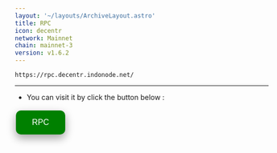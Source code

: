 ```yaml
---
layout: '~/layouts/ArchiveLayout.astro'
title: RPC
icon: decentr
network: Mainnet
chain: mainnet-3
version: v1.6.2
---
```

```
https://rpc.decentr.indonode.net/
```
--------------

- You can visit it by click the button below :
<a href="https://rpc.decentr.indonode.net/" target="_blank">
  <button style="background-color: green; border: none; color: white; padding: 15px 32px; text-align: center; text-decoration: none; display: inline-block; font-size: 16px; margin: 4px 2px; cursor: pointer; border-radius: 10px; box-shadow: 0 8px 16px 0 rgba(0,0,0,0.2), 0 6px 20px 0 rgba(0,0,0,0.19);" onmouseover="this.style.boxShadow='0 0 0 4px rgba(0,255,0,0.5)'" onmouseout="this.style.boxShadow='0 8px 16px 0 rgba(0,0,0,0.2), 0 6px 20px 0 rgba(0,0,0,0.19)'">RPC</button>
</a>